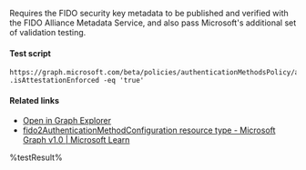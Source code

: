 Requires the FIDO security key metadata to be published and verified with the FIDO Alliance Metadata Service, and also pass Microsoft's additional set of validation testing.



#### Test script
```
https://graph.microsoft.com/beta/policies/authenticationMethodsPolicy/authenticationMethodConfigurations('Fido2')
.isAttestationEnforced -eq 'true'
```

#### Related links

- [Open in Graph Explorer](https://developer.microsoft.com/en-us/graph/graph-explorer?request=policies/authenticationMethodsPolicy/authenticationMethodConfigurations('Fido2')&method=GET&version=beta&GraphUrl=https://graph.microsoft.com)
- [fido2AuthenticationMethodConfiguration resource type - Microsoft Graph v1.0 | Microsoft Learn](https://learn.microsoft.com/en-us/graph/api/resources/fido2authenticationmethodconfiguration)


<!--- Results --->
%testResult%
